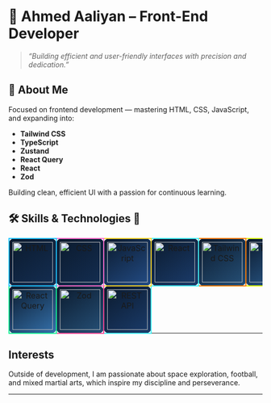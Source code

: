# 🚀 Ahmed Aaliyan – Front-End Developer

> *“Building efficient and user-friendly interfaces with precision and dedication.”*

## 👋 About Me

Focused on frontend development — mastering HTML, CSS, JavaScript, and expanding into:

- **Tailwind CSS**  
- **TypeScript**  
- **Zustand**  
- **React Query**  
- **React**  
- **Zod**  

Building clean, efficient UI with a passion for continuous learning.

## 🛠️ Skills & Technologies 🚀

<table>
  <tr>
    <td align="center" width="120" style="background:linear-gradient(145deg,#0b1a2d,#142e52); border: 2px solid #1ec4ff; border-radius:10px; padding:6px;">
      <img src="" alt="HTML" height="80" />
    </td>
    <td align="center" width="120" style="background:linear-gradient(145deg,#0b1a2d,#142e52); border: 2px solid #ff6bcb; border-radius:10px; padding:6px;">
      <img src="" alt="CSS" height="80" />
    </td>
    <td align="center" width="120" style="background:linear-gradient(145deg,#0b1a2d,#234c85); border: 2px solid #f9d423; border-radius:10px; padding:6px;">
      <img src="https://camo.githubusercontent.com/9f44b299b7e1173e15c41a2bb04863ca5e78c81ab947283d3b6f6475871b8f60/68747470733a2f2f74656368737461636b2d67656e657261746f722e76657263656c2e6170702f6a732d69636f6e2e737667" alt="JavaScript" height="80" />
    </td>
    <td align="center" width="120" style="background:linear-gradient(145deg,#0b1a2d,#1b3c6b); border: 2px solid #42f2f7; border-radius:10px; padding:6px;">
      <img src="" alt="React" height="80" />
    </td>
    <td align="center" width="120" style="background:linear-gradient(145deg,#0b1a2d,#265077); border: 2px solid #ff7b00; border-radius:10px; padding:6px;">
      <img src="" alt="Tailwind CSS" height="80" />
    </td>
    <td align="center" width="120" style="background:linear-gradient(145deg,#0b1a2d,#2d5f92); border: 2px solid #dfff00; border-radius:10px; padding:6px;">
      <img src="" alt="TypeScript" height="80" />
    </td>
    <td align="center" width="120" style="background:linear-gradient(145deg,#0b1a2d,#3470aa); border: 2px solid #e23cfd; border-radius:10px; padding:6px;">
      <img src="" alt="Zustand" height="80" />
    </td>
  </tr>
  <tr>
    <td align="center" width="120" style="background:linear-gradient(145deg,#0b1a2d,#3470aa); border: 2px solid #14f195; border-radius:10px; padding:6px;">
      <img src="" alt="React Query" height="80" />
    </td>
    <td align="center" width="120" style="background:linear-gradient(145deg,#0b1a2d,#265077); border: 2px solid #f54291; border-radius:10px; padding:6px;">
      <img src="" alt="Zod" height="80" />
    </td>
    <td align="center" width="120" style="background:linear-gradient(145deg,#0b1a2d,#1b3c6b); border: 2px solid #42f2f7; border-radius:10px; padding:6px;">
      <img src="https://camo.githubusercontent.com/baded9c49142c6eba68bc067e0d4b7c06db95b2b359eb048ff2112ff08686f06/68747470733a2f2f74656368737461636b2d67656e657261746f722e76657263656c2e6170702f726573746170692d69636f6e2e737667" alt="REST API" height="80" />
    </td>
    <td></td>
    <td></td>
    <td></td>
    <td></td>
  </tr>
</table>



## Interests  

Outside of development, I am passionate about space exploration, football, and mixed martial arts, which inspire my discipline and perseverance.

---
